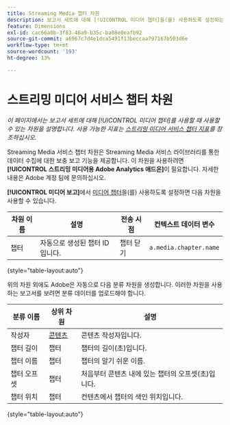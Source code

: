 ```yaml
---
title: Streaming Media 챕터 차원
description: 보고서 세트에 대해 [!UICONTROL 미디어 챕터]을(를) 사용하도록 설정하는 경우 사용할 수 있는 차원입니다.
feature: Dimensions
exl-id: cac66a0b-3f83-46a9-b35c-ba08e0eafb92
source-git-commit: a6967c7d4e1dca5491f13beccaa797167b503d6e
workflow-type: tm+mt
source-wordcount: '193'
ht-degree: 13%

---
```


# 스트리밍 미디어 서비스 챕터 차원

*이 페이지에서는 보고서 세트에 대해 [!UICONTROL 미디어 챕터]를 사용할 때 사용할 수 있는 차원을 설명합니다. 사용 가능한 지표는 [스트리밍 미디어 서비스 챕터 지표](../metrics/sm-chapters.md)를 참조하십시오.*

Streaming Media 서비스 챕터 차원은 Streaming Media 서비스 라이브러리를 통한 데이터 수집에 대한 보충 보고 기능을 제공합니다. 이 차원을 사용하려면 **[!UICONTROL 스트리밍 미디어용 Adobe Analytics 애드온]**&#x200B;이 필요합니다. 자세한 내용은 Adobe 계정 팀에 문의하십시오.

**[!UICONTROL 미디어 보고]**&#x200B;에서 [미디어 챕터](/help/admin/tools/manage-rs/edit-settings/media-management.md)을(를) 사용하도록 설정하면 다음 차원을 사용할 수 있습니다.

| 차원 이름 | 설명 | 전송 시점 | 컨텍스트 데이터 변수 |
| --- | --- | --- | --- |
| 챕터 | 자동으로 생성된 챕터 ID입니다. | 챕터 닫기 | `a.media.chapter.name` |

{style="table-layout:auto"}

위의 차원 외에도 Adobe은 자동으로 다음 분류 차원을 생성합니다. 이러한 차원을 사용하는 보고서를 보려면 분류 데이터를 업로드해야 합니다.

| 분류 이름 | 상위 차원 | 설명 |
| --- | --- | --- |
| 작성자 | [콘텐츠](sm-core.md) | 콘텐츠 작성자입니다. |
| 챕터 길이 | 챕터 | 챕터의 길이(초)입니다. |
| 챕터 이름 | 챕터 | 챕터의 알기 쉬운 이름. |
| 챕터 오프셋 | 챕터 | 처음부터 콘텐츠 내에 있는 챕터의 오프셋(초)입니다. |
| 챕터 위치 | 챕터 | 컨텐츠에서 챕터의 색인 위치입니다. |

{style="table-layout:auto"}
